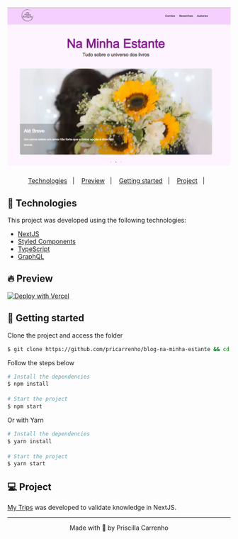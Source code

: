 <h1 align="center">
    <img alt="Na Minha Estante" title="Na Minha Estante" src=".github/assets/naMinhaEstante.png" />
</h1>

<p align="center">
  <a href="#-technologies">Technologies</a>&nbsp;&nbsp;&nbsp;|&nbsp;&nbsp;&nbsp;
  <a href="#-preview">Preview</a>&nbsp;&nbsp;&nbsp;|&nbsp;&nbsp;&nbsp;
  <a href="#-Getting-started">Getting started</a>&nbsp;&nbsp;&nbsp;|&nbsp;&nbsp;&nbsp;
  <a href="#-project">Project</a>&nbsp;&nbsp;&nbsp;|&nbsp;&nbsp;&nbsp;
</p>

## 🧪 Technologies

This project was developed using the following technologies:

- [NextJS](https://nextjs.org/)
- [Styled Components](https://styled-components.com/)
- [TypeScript](https://www.typescriptlang.org/)
- [GraphQL](https://graphql.org/)

## 🔥 Preview

[![Deploy with Vercel](https://vercel.com/button)](https://blog-na-minha-estante.pricarrenho.com.br)

## 🚀 Getting started

Clone the project and access the folder

```bash
$ git clone https://github.com/pricarrenho/blog-na-minha-estante && cd blog-na-minha-estante
```

Follow the steps below

```bash
# Install the dependencies
$ npm install

# Start the project
$ npm start

```

Or with Yarn

```bash
# Install the dependencies
$ yarn install

# Start the project
$ yarn start

```

## 💻 Project

[My Trips](https://blog-na-minha-estante.pricarrenho.com.br) was developed to validate knowledge in NextJS.

---

<p align="center">Made with 💜 by Priscilla Carrenho</p>
